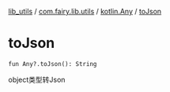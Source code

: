 [lib_utils](../../index.md) / [com.fairy.lib.utils](../index.md) / [kotlin.Any](index.md) / [toJson](./to-json.md)

# toJson

`fun Any?.toJson(): String`

object类型转Json

